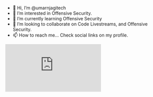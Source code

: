 - 👋 Hi, I’m @umarnjagitech
- 👀 I’m interested in Offensive Security.
- 🌱 I’m currently learning Offensive Security
- 💞️ I’m looking to collaborate on Code Livestreams, and Offensive Security.
- 📫 How to reach me... Check social links on my profile.

<iframe src="https://tryhackme.com/api/v2/badges/public-profile?userPublicId=1737521" style='border:none;'></iframe>


<!---
omarndungo/omarndungo is a ✨ special ✨ repository because its `README.md` (this file) appears on your GitHub profile.
You can click the Preview link to take a look at your changes.


# Working on: 
# 1: Voice_Journalling_Assistant

<p>A mobile-based journaling application, intended to address mental health issues by providing users with an opportunity to speak out about their challenges, while at the same time storing a journal of these events using speech to text technology</p>

## Technologies

- FlutterFire: Flutter + Firebase

## MVP: v1.0

#### APK

- Click to try out the first iteration of my app -> [MVP APK](https://drive.google.com/file/d/1JLDdusmaXD9BHB1D6arANN1ZaITXD18w/view?usp=sharing)

- Watch the Demo below:

#### Demo - Click to Watch on YouTube

[![Nakuskia App MVP Demo - 2022](https://img.youtube.com/vi/klpqY4L6yds/0.jpg)](https://www.youtube.com/watch?v=klpqY4L6yds)
--->
